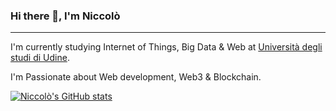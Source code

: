 ### Hi there 👋, I'm Niccolò
---

I'm currently studying Internet of Things, Big Data & Web at [Università degli studi di Udine](https://www.uniud.it/it).

I'm Passionate about Web development, Web3 & Blockchain.


[![Niccolò's GitHub stats](https://github-readme-stats.vercel.app/api?username=ocintnaf&show_icons=true&theme=tokyonight)](https://github.com/anuraghazra/github-readme-stats)


